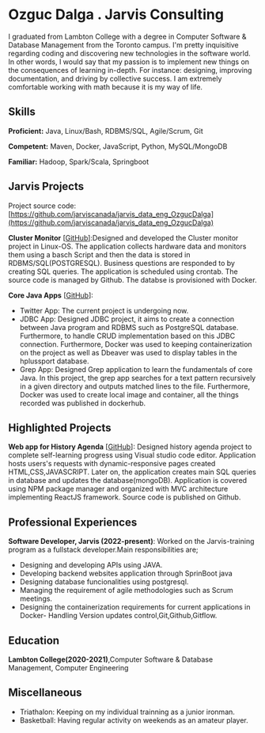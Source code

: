 # Ozguc Dalga . Jarvis Consulting

I graduated from Lambton College with a degree in Computer Software &  Database Management from the Toronto campus. I'm pretty inquisitive regarding coding and discovering new technologies in the software world. In other words, I would say that my passion is to implement new things on the consequences of learning in-depth. For instance: designing, improving documentation, and driving by collective
success. I am extremely comfortable working with math because it is my way of life.

## Skills

**Proficient:** Java, Linux/Bash, RDBMS/SQL, Agile/Scrum, Git

**Competent:** Maven, Docker, JavaScript, Python, MySQL/MongoDB

**Familiar:** Hadoop, Spark/Scala, Springboot

## Jarvis Projects

Project source code: [https://github.com/jarviscanada/jarvis_data_eng_OzgucDalga](https://github.com/jarviscanada/jarvis_data_eng_OzgucDalga)


**Cluster Monitor** [[GitHub](https://github.com/jarviscanada/jarvis_data_eng_OzgucDalga/tree/master/linux_sql)]:Designed and developed the Cluster monitor project in Linux-OS. The application collects hardware data and monitors them using a basch Script and then the data is stored in RDBMS/SQL(POSTGRESQL). Business questions are responded to by creating SQL queries. The application is scheduled using crontab. The source code is managed by Github. The databse is provisioned with Docker. 

**Core Java Apps** [[GitHub](https://github.com/jarviscanada/jarvis_data_eng_OzgucDalga/tree/master/core_java)]:
      
  - Twitter App: The current project is undergoing now.
  - JDBC App: Designed JDBC project, it aims to create a connection between Java program and RDBMS such as PostgreSQL database. Furthermore, to handle CRUD implementation based on this JDBC connection. Furthermore, Docker was used to keeping containerization on the project as well as Dbeaver was used to display tables in the hplussport database.                                                
  - Grep App: Designed Grep application to learn the fundamentals of core Java. In this project, the grep app searches for a text pattern recursively in a given directory and outputs matched lines to the file. Furthermore, Docker was used to create local image and container, all the things recorded was published in dockerhub. 

## Highlighted Projects
**Web app for History Agenda** [[GitHub](https://github.com/ozgucdlg/mernStackHistoryAgendar)]: Designed history agenda project to complete self-learning progress using Visual studio code editor. Application hosts users's requests with dynamic-responsive pages created HTML,CSS,JAVASCRIPT. Later on, the application creates main SQL queries in database  and updates the database(mongoDB). Application is covered using NPM package manager and organized with MVC architecture implementing ReactJS framework. Source code is published on Github.

## Professional Experiences

**Software Developer, Jarvis (2022-present)**: Worked on the Jarvis-training program as a fullstack developer.Main responsibilities are;
- Designing and developing  APIs using JAVA.
- Developing backend websites application through SprinBoot java
- Designing database funcionalities using postgresql.
- Managing the  requirement of agile methodologies such as Scrum meetings.
- Designing the containerization requirements for current applications in Docker- Handling Version updates control,Git,Github,Gitflow. 
                    
## Education
**Lambton College(2020-2021)**,Computer Software & Database Management, Computer Engineering

## Miscellaneous
- Triathalon: Keeping on my individual trainning as a junior ironman.                             
- Basketball: Having regular activity on weekends as an amateur player.

